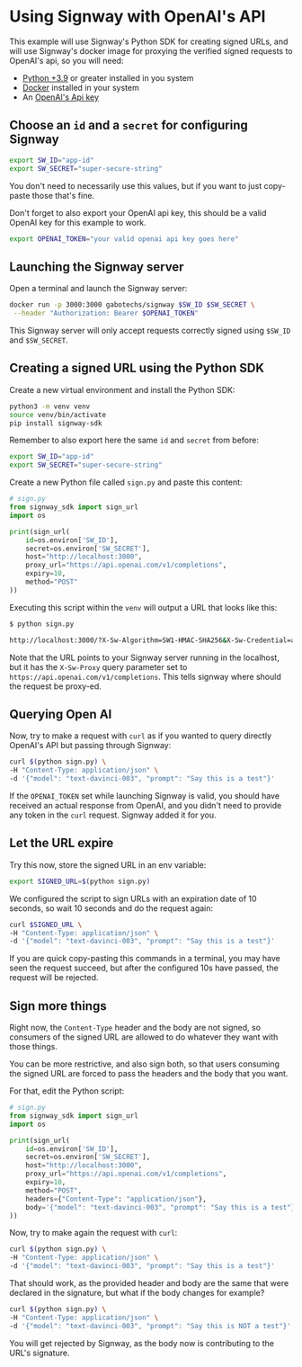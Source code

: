 # Using Signway with OpenAI's API

This example will use Signway's Python SDK for creating signed URLs, and will use
Signway's docker image for proxying the verified signed requests to OpenAI's api,
so you will need:
- [Python +3.9](https://www.python.org/downloads/) or greater installed in you system
- [Docker](https://docs.docker.com/engine/install/) installed in your system
- An [OpenAI's Api key](https://platform.openai.com/account/api-keys)

## Choose an `id` and a `secret` for configuring Signway

```bash
export SW_ID="app-id"
export SW_SECRET="super-secure-string"
```

You don't need to necessarily use this values, but if you want to just copy-paste those
that's fine.

Don't forget to also export your OpenAI api key, this should be a valid OpenAI key for
this example to work.

```bash
export OPENAI_TOKEN="your valid openai api key goes here"
```

## Launching the Signway server

Open a terminal and launch the Signway server:

```bash
docker run -p 3000:3000 gabotechs/signway $SW_ID $SW_SECRET \
 --header "Authorization: Bearer $OPENAI_TOKEN"
```

This Signway server will only accept requests correctly signed using `$SW_ID` and `$SW_SECRET`.

## Creating a signed URL using the Python SDK

Create a new virtual environment and install the Python SDK:

```bash
python3 -m venv venv
source venv/bin/activate
pip install signway-sdk
```

Remember to also export here the same `id` and `secret` from before:

```bash
export SW_ID="app-id"
export SW_SECRET="super-secure-string"
```

Create a new Python file called `sign.py` and paste this content:

```python
# sign.py
from signway_sdk import sign_url
import os

print(sign_url(
    id=os.environ['SW_ID'],
    secret=os.environ['SW_SECRET'],
    host="http://localhost:3000",
    proxy_url="https://api.openai.com/v1/completions",
    expiry=10,
    method="POST"
))
```

Executing this script within the `venv` will output a URL that looks like this:

```bash
$ python sign.py

http://localhost:3000/?X-Sw-Algorithm=SW1-HMAC-SHA256&X-Sw-Credential=app-id%2F20230613&X-Sw-Date=20230613T162311Z&X-Sw-Expires=300&X-Sw-Proxy=https%3A%2F%2Fapi.openai.com%2Fv1%2Fchat%2Fcompletions&X-Sw-SignedHeaders=&X-Sw-Body=false&X-Sw-Signature=ebf9dcd8fb2f298af7744a0dbbc96b10d21b38f6e85292f1e06605873088f6e5
```

Note that the URL points to your Signway server running in the localhost, but it
has the `X-Sw-Proxy` query parameter set to `https://api.openai.com/v1/completions`.
This tells signway where should the request be proxy-ed.

## Querying Open AI


Now, try to make a request with `curl` as if you wanted to query directly OpenAI's API but
passing through Signway:

```bash
curl $(python sign.py) \
-H "Content-Type: application/json" \
-d '{"model": "text-davinci-003", "prompt": "Say this is a test"}'
```

If the `OPENAI_TOKEN` set while launching Signway is valid, you should have received an actual response
from OpenAI, and you didn't need to provide any token in the `curl` request. Signway added
it for you.

## Let the URL expire

Try this now, store the signed URL in an env variable:

```bash
export SIGNED_URL=$(python sign.py)
```

We configured the script to sign URLs with an expiration date of 10 seconds, so
wait 10 seconds and do the request again:

```bash
curl $SIGNED_URL \
-H "Content-Type: application/json" \
-d '{"model": "text-davinci-003", "prompt": "Say this is a test"}'
```

If you are quick copy-pasting this commands in a terminal, you may have seen
the request succeed, but after the configured 10s have passed, the request will be rejected.

## Sign more things

Right now, the `Content-Type` header and the body are not signed, so consumers of
the signed URL are allowed to do whatever they want with those things.

You can be more restrictive, and also sign both, so that users consuming the signed
URL are forced to pass the headers and the body that you want.

For that, edit the Python script:

```python
# sign.py
from signway_sdk import sign_url
import os

print(sign_url(
    id=os.environ['SW_ID'],
    secret=os.environ['SW_SECRET'],
    host="http://localhost:3000",
    proxy_url="https://api.openai.com/v1/completions",
    expiry=10,
    method="POST",
    headers={"Content-Type": "application/json"},
    body='{"model": "text-davinci-003", "prompt": "Say this is a test"}'
))
```

Now, try to make again the request with `curl`:

```bash
curl $(python sign.py) \
-H "Content-Type: application/json" \
-d '{"model": "text-davinci-003", "prompt": "Say this is a test"}'
```

That should work, as the provided header and body are the same that were declared in
the signature, but what if the body changes for example?

```bash
curl $(python sign.py) \
-H "Content-Type: application/json" \
-d '{"model": "text-davinci-003", "prompt": "Say this is NOT a test"}'
```

You will get rejected by Signway, as the body now is contributing to the URL's signature.

